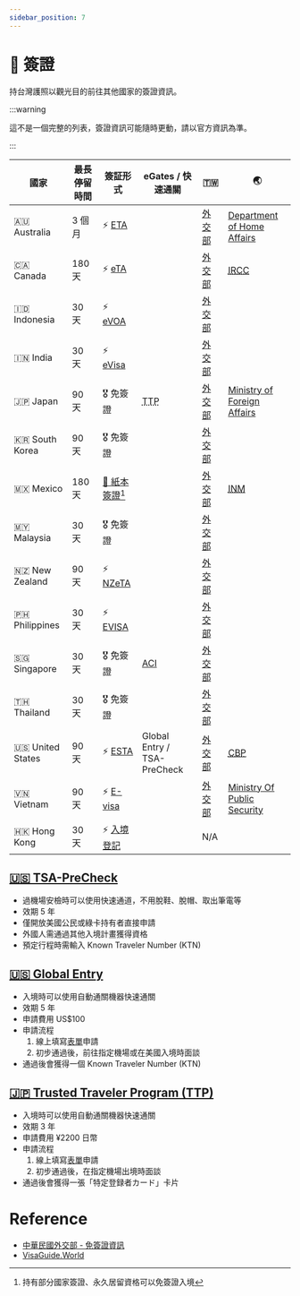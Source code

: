 ```yaml
---
sidebar_position: 7
---
```


# 📜 簽證

持台灣護照以觀光目的前往其他國家的簽證資訊。

:::warning

這不是一個完整的列表，簽證資訊可能隨時更動，請以官方資訊為準。

:::

| 國家             | 最長停留時間 | 簽証形式                                                                                                      | eGates / 快速通關                                           | 🇹🇼                                                                         | 🌏                                                                                                                                                                 |
| ---------------- | ------------ | ------------------------------------------------------------------------------------------------------------- | ----------------------------------------------------------- | -------------------------------------------------------------------------- | ------------------------------------------------------------------------------------------------------------------------------------------------------------------ |
| 🇦🇺 Australia     | 3 個月       | ⚡️ [ETA](https://immi.homeaffairs.gov.au/visas/getting-a-visa/visa-listing/electronic-travel-authority-601)  |                                                             | [外交部](https://www.boca.gov.tw/sp-foof-countrycp-03-17-c471c-02-1.html)  | [Department of Home Affairs](https://immi.homeaffairs.gov.au/visas/getting-a-visa/visa-listing/electronic-travel-authority-601)                                    |
| 🇨🇦 Canada        | 180 天       | ⚡️ [eTA](https://www.canada.ca/en/immigration-refugees-citizenship/services/visit-canada/eta.html)           |                                                             | [外交部](https://www.boca.gov.tw/sp-foof-countrycp-03-115-e4659-02-1.html) | [<abbr title="Immigration, Refugees and Citizenship Canada">IRCC</abbr>](https://www.canada.ca/en/immigration-refugees-citizenship/services/visit-canada/eta.html) |
| 🇮🇩 Indonesia     | 30 天        | ⚡️ [eVOA](https://molina.imigrasi.go.id/)                                                                    |                                                             | [外交部](https://www.boca.gov.tw/sp-foof-countrycp-03-12-c23b0-02-1.html)  |                                                                                                                                                                    |
| 🇮🇳 India         | 30 天        | ⚡️ [eVisa](https://indianvisaonline.gov.in/evisa/tvoa.html)                                                  |                                                             | [外交部](https://www.boca.gov.tw/sp-foof-countrycp-03-21-84369-02-1.html)  |                                                                                                                                                                    |
| 🇯🇵 Japan         | 90 天        | 🎖️ 免簽證                                                                                                     | <abbr title="Trusted Traveler Program">TTP</abbr>           | [外交部](https://www.boca.gov.tw/sp-foof-countrycp-03-29-77969-02-1.html)  | [Ministry of Foreign Affairs](https://www.mofa.go.jp/j_info/visit/visa/short/novisa.html)                                                                          |
| 🇰🇷 South Korea   | 90 天        | 🎖️ 免簽證                                                                                                     |                                                             | [外交部](https://www.boca.gov.tw/sp-foof-countrycp-03-1-6256a-02-1.html)   |                                                                                                                                                                    |
| 🇲🇽 Mexico        | 180 天       | [📜 紙本簽證](https://oficinaenlace.sre.gob.mx/taiwan/index.php/consulares/visas)[^1]                         |                                                             | [外交部](https://www.boca.gov.tw/sp-foof-countrycp-03-98-dc6ec-02-1.html)  | [<abbr title="Instituto Nacional de Migración">INM</abbr>](https://www.inm.gob.mx/gobmx/word/index.php/paises-requieren-visa-para-mexico/)                         |
| 🇲🇾 Malaysia      | 30 天        | 🎖️ 免簽證                                                                                                     |                                                             | [外交部](https://www.boca.gov.tw/sp-foof-countrycp-03-23-a7372-02-1.html)  |                                                                                                                                                                    |
| 🇳🇿 New Zealand   | 90 天        | ⚡️ [NZeTA](https://www.immigration.govt.nz/new-zealand-visas/visas/visa/nzeta)                               |                                                             | [外交部](https://www.boca.gov.tw/sp-foof-countrycp-03-19-2e478-02-1.html)  |                                                                                                                                                                    |
| 🇵🇭 Philippines   | 30 天        | ⚡️ [EVISA](https://onlinetravel.meco.org.tw/EVISA/)                                                          |                                                             | [外交部](https://www.boca.gov.tw/sp-foof-countrycp-03-11-6fcbf-02-1.html)  |                                                                                                                                                                    |
| 🇸🇬 Singapore     | 30 天        | 🎖️ 免簽證                                                                                                     | [ACI](https://www.ica.gov.sg/enter-depart/for-visitors/ACI) | [外交部](https://www.boca.gov.tw/sp-foof-countrycp-03-10-fa952-02-1.html)  |                                                                                                                                                                    |
| 🇹🇭 Thailand      | 30 天        | 🎖️ 免簽證                                                                                                     |                                                             | [外交部](https://www.boca.gov.tw/sp-foof-countrycp-03-24-dec45-02-1.html)  |                                                                                                                                                                    |
| 🇺🇸 United States | 90 天        | ⚡️ [ESTA](https://esta.cbp.dhs.gov/)                                                                         | Global Entry / TSA-PreCheck                                 | [外交部](https://www.boca.gov.tw/sp-foof-countrycp-03-100-57cb3-02-1.html) | [<abbr title="U.S. Customs and Border Protection">CBP</abbr>](https://esta.cbp.dhs.gov/)                                                                           |
| 🇻🇳 Vietnam       | 90 天        | ⚡️ [E-visa](https://evisa.immigration.gov.vn/web/guest/trang-chu-ttdt)                                       |                                                             | [外交部](https://www.boca.gov.tw/sp-foof-countrycp-03-8-f4a19-02-1.html)   | [Ministry Of Public Security](https://dichvucong.bocongan.gov.vn/bocongan/bothutuc/tthc?matt=26277)                                                                |
| 🇭🇰 Hong Kong     | 30 天        | ⚡️ [入境登記](https://www.immd.gov.hk/hkt/services/visas/pre-arrival_registration_for_taiwan_residents.html) |                                                             | N/A                                                                        |

[^1]: 持有部分國家簽證、永久居留資格可以免簽證入境

## [🇺🇸 TSA-PreCheck](https://www.cbp.gov/travel/trusted-traveler-programs/tsa-precheck)

- 過機場安檢時可以使用快速通道，不用脫鞋、脫帽、取出筆電等
- 效期 5 年
- 僅開放美國公民或綠卡持有者直接申請
- 外國人需通過其他入境計畫獲得資格
- 預定行程時需輸入 Known Traveler Number (KTN)

## [🇺🇸 Global Entry](https://www.cbp.gov/travel/trusted-traveler-programs/global-entry)

- 入境時可以使用自動通關機器快速通關
- 效期 5 年
- 申請費用 US$100
- 申請流程
  1. 線上填寫[表單](https://ttp.cbp.dhs.gov/)申請
  2. 初步通過後，前往指定機場或在美國入境時面談
- 通過後會獲得一個 Known Traveler Number (KTN)

## [🇯🇵 Trusted Traveler Program (TTP)](https://www.moj.go.jp/isa/immigration/procedures/ttp2_index.html)

- 入境時可以使用自動通關機器快速通關
- 效期 3 年
- 申請費用 ¥2200 日幣
- 申請流程
  1. 線上填寫[表單](https://www.ttp.moj.go.jp/TTP/xhtml/apply/top.xhtml)申請
  2. 初步通過後，在指定機場出境時面談
- 通過後會獲得一張「特定登録者カード」卡片

# Reference

- [中華民國外交部 - 免簽證資訊](https://www.mofa.gov.tw/FreeVisa.aspx?n=545&sms=81)
- [VisaGuide.World](https://visaguide.world/visa-free-countries/taiwanese-passport/)
